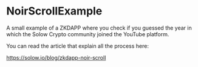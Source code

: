 # NoirScrollExample
A small example of a ZKDAPP where you check if you guessed the year in which the Solow Crypto community joined the YouTube platform.

You can read the article that explain all the process here:

https://solow.io/blog/zkdapp-noir-scroll

